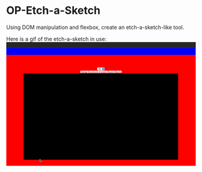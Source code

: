 # OP-Etch-a-Sketch

Using DOM manipulation and flexbox, create an etch-a-sketch-like tool.

Here is a gif of the etch-a-sketch in use: ![Demo](Etch.gif)
